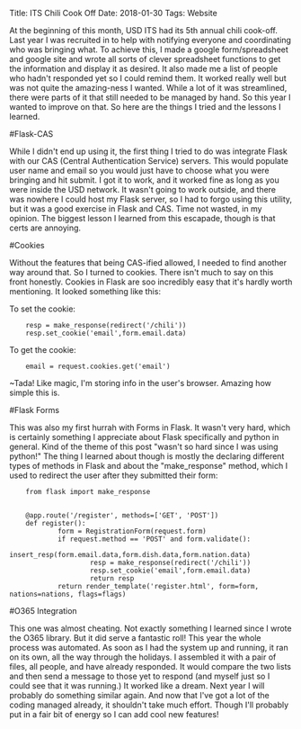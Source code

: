 Title: ITS Chili Cook Off
Date: 2018-01-30
Tags: Website

At the beginning of this month, USD ITS had its 5th annual chili cook-off. Last year I was recruited in to help with notifying everyone and coordinating who was bringing what. To achieve this, I made a google form/spreadsheet and google site and wrote all sorts of clever spreadsheet functions to get the information and display it as desired. It also made me a list of people who hadn't responded yet so I could remind them. It worked really well but was not quite the amazing-ness I wanted. While a lot of it was streamlined, there were parts of it that still needed to be managed by hand. So this year I wanted to improve on that. So here are the things I tried and the lessons I learned.

#Flask-CAS

While I didn't end up using it, the first thing I tried to do was integrate Flask with our CAS (Central Authentication Service) servers. This would populate user name and email so you would just have to choose what you were bringing and hit submit. I got it to work, and it worked fine as long as you were inside the USD network. It wasn't going to work outside, and there was nowhere I could host my Flask server, so I had to forgo using this utility, but it was a good exercise in Flask and CAS. Time not wasted, in my opinion. The biggest lesson I learned from this escapade, though is that certs are annoying. 

#Cookies

Without the features that being CAS-ified allowed, I needed to find another way around that. So I turned to cookies. There isn't much to say on this front honestly. Cookies in Flask are soo incredibly easy that it's hardly worth mentioning. It looked something like this:

To set the cookie:

        resp = make_response(redirect('/chili'))
        resp.set_cookie('email',form.email.data)


To get the cookie:

        email = request.cookies.get('email')

~Tada! Like magic, I'm storing info in the user's browser. Amazing how simple this is.

#Flask Forms

This was also my first hurrah with Forms in Flask. It wasn't very hard, which is certainly something I appreciate about Flask specifically and python in general. Kind of the theme of this post "wasn't so hard since I was using python!" The thing I learned about though is mostly the declaring different types of methods in Flask and about the "make_response" method, which I used to redirect the user after they submitted their form:

        from flask import make_response


        @app.route('/register', methods=['GET', 'POST'])
        def register():
                form = RegistrationForm(request.form)
                if request.method == 'POST' and form.validate():
                        insert_resp(form.email.data,form.dish.data,form.nation.data)
                        resp = make_response(redirect('/chili'))
                        resp.set_cookie('email',form.email.data)
                        return resp
                return render_template('register.html', form=form, nations=nations, flags=flags)


#O365 Integration

This one was almost cheating. Not exactly something I learned since I wrote the O365 library. But it did serve a fantastic roll! This year the whole process was automated. As soon as I had the system up and running, it ran on its own, all the way through the holidays. I assembled it with a pair of files, all people, and have already responded. It would compare the two lists and then send a message to those yet to respond (and myself just so I could see that it was running.) It worked like a dream. Next year I will probably do something similar again. And now that I've got a lot of the coding managed already, it shouldn't take much effort. Though I'll probably put in a fair bit of energy so I can add cool new features!
